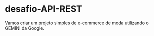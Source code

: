 # desafio-API-REST
 Vamos criar um projeto simples de e-commerce de moda utilizando o GEMINI da Google. 
